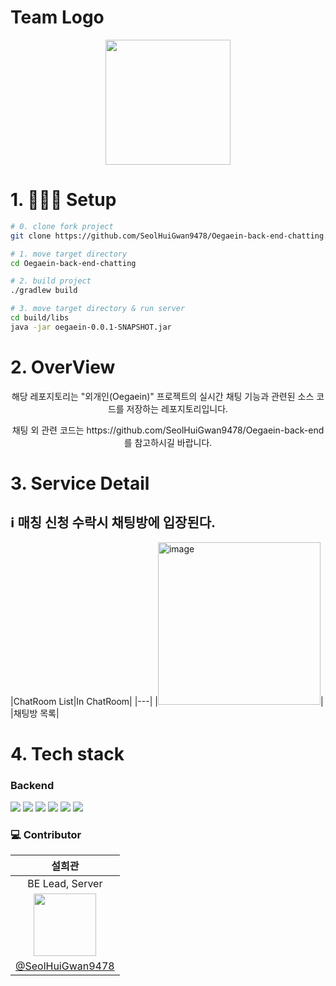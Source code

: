 # Team Logo
<p align='center'><img width=200 src='https://github.com/SeolHuiGwan9478/Oegaein-back-end/assets/67581495/62998306-848c-4ae7-84a0-321c42eb92d5'/></p>

# 1. 🧑🏻‍💻 Setup

```sh
# 0. clone fork project
git clone https://github.com/SeolHuiGwan9478/Oegaein-back-end-chatting.git

# 1. move target directory
cd Oegaein-back-end-chatting

# 2. build project
./gradlew build

# 3. move target directory & run server
cd build/libs
java -jar oegaein-0.0.1-SNAPSHOT.jar
```

# 2. OverView
<p align="center">해당 레포지토리는 "외개인(Oegaein)" 프로젝트의 실시간 채팅 기능과 관련된 소스 코드를 저장하는 레포지토리입니다.</p>
<p align="center"> 채팅 외 관련 코드는 https://github.com/SeolHuiGwan9478/Oegaein-back-end 를 참고하시길 바랍니다.

# 3. Service Detail
## ℹ️ 매칭 신청 수락시 채팅방에 입장된다.
|ChatRoom List|In ChatRoom|
|---|
|<img width="260" alt="image" src="https://github.com/SeolHuiGwan9478/Oegaein-back-end-chatting/assets/67581495/34887ffd-87f0-4ba0-806a-bcc934c927ad">|
|채팅방 목록|

# 4. Tech stack

### Backend

<img src="https://img.shields.io/badge/Spring-6DB33F?style=flat-square&logo=Spring&logoColor=white"/> <img src="https://img.shields.io/badge/Docker-2496ED?style=flat-square&logo=Docker&logoColor=white"/> <img src="https://img.shields.io/badge/MySQL-4479A1?style=flat-square&logo=MySQL&logoColor=white"/> <img src="https://img.shields.io/badge/Ubuntu-E95420?style=flat-square&logo=Ubuntu&logoColor=white"/>
<img src="https://img.shields.io/badge/Google Cloud-4285F4?style=flat-square&logo=Google Cloud&logoColor=white"/> <img src="https://img.shields.io/badge/MongoDB-47A248?style=flat-square&logo=MongoDB&logoColor=white"/>
### :computer: Contributor

|설희관|
|:---:|
|BE Lead, Server|
|<img src="https://avatars.githubusercontent.com/u/67581495?v=4" height=100/>|
|[@SeolHuiGwan9478](https://github.com/SeolHuiGwan9478)|
